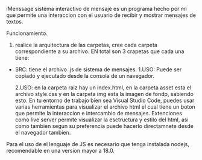iMenssage sistema interactivo de mensaje es un programa hecho por mi que permite una interaccion con el usuario de recibir y mostrar mensajes de textos.

Funcionamiento.
1. realice la arquitectura de las carpetas, cree cada carpeta correspondiente a su archivo.
EN total son 3 crapetas que cada una tiene:
- SRC: tiene el archivo .js de sistema de mensajes.
    1.USO: Puede ser copiado y ejecutado desde la consola de un navegador.

    2.USO: en la carpeta raiz hay un index.html, en la carpeta asset esta el archivo style.css y en la carpeta img esta la imagen de fondp, sabiendo esto. En tu entorno de trabajo bien sea Visual Studio Code, puedes usar varias herramientas para visualizar el archivo html el cual tiene un boton que permite la interaccion e intercambio de mensajes. Extenciones como live server permite visualizar la esctructura y estilo del html, asi como tambien segun su preferencia puede hacerlo directamnete desde el navegador tambien.

Para el uso de el lenguaje de JS es necesario que tenga instalada nodejs, recomendable en una version mayor a 18.0.
